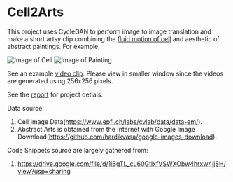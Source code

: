 # Cell2Arts
This project uses CycleGAN to perform image to image translation and make a short artsy clip combining the [fluid motion of cell](https://drive.google.com/file/d/1BMKixrCCqmxqJJ6VJxF7zu1KJyetjE2w/view?usp=sharing) and aesthetic of abstract paintings. For example,

![Image of Cell](https://github.com/Hazarre/Cell2Arts/tree/master/image/cell.jpg)
![Image of Painting](https://github.com/Hazarre/Cell2Arts/tree/master/image/arts.jpg)


See an example [video clip](https://drive.google.com/file/d/1iBgTL_cu60GtlxfVSWXObw4hrxw4jjSH/view?usp=sharing). Please view in smaller window since the videos are generated using 256x256 pixels.

See the [report](https://docs.google.com/document/d/1c-tMGg52UeaOi2xyilOuW7Vp3kLkTD1hvgQzjMHomK4/edit?usp=sharing) for project detials.

Data source: 
1. Cell Image Data(https://www.epfl.ch/labs/cvlab/data/data-em/).
2. Abstract Arts is obtained from the Internet with Google Image Download(https://github.com/hardikvasa/google-images-download). 

Code Snippets source are largely gathered from: 
1) https://drive.google.com/file/d/1iBgTL_cu60GtlxfVSWXObw4hrxw4jjSH/view?usp=sharing
